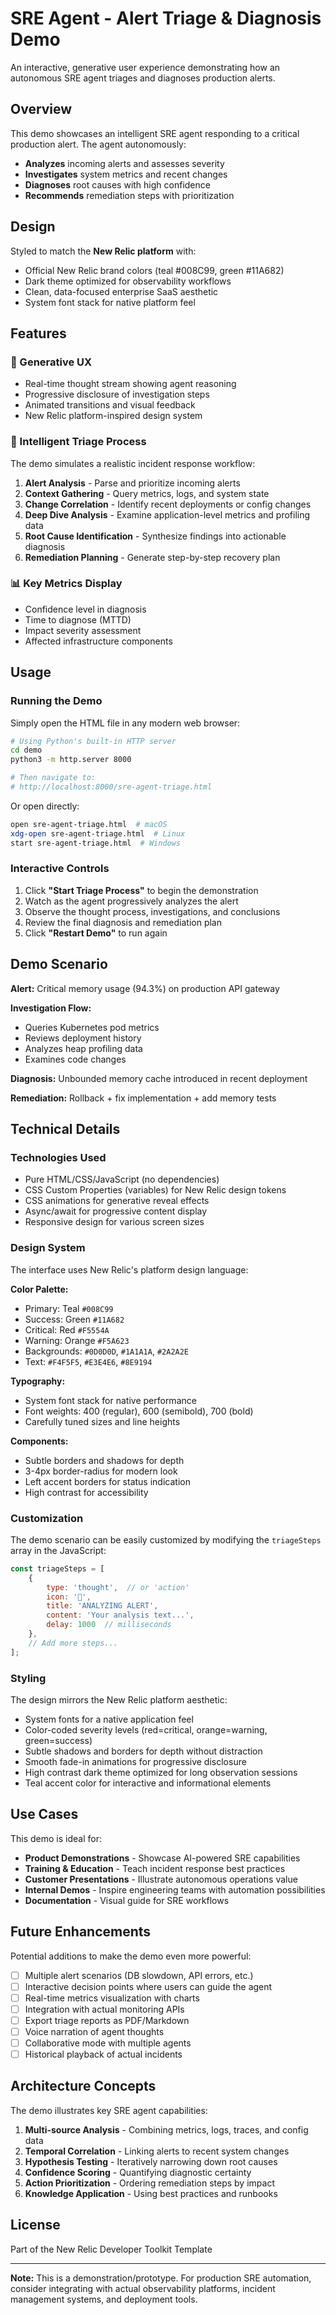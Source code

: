 # SRE Agent - Alert Triage & Diagnosis Demo

An interactive, generative user experience demonstrating how an autonomous SRE agent triages and diagnoses production alerts.

## Overview

This demo showcases an intelligent SRE agent responding to a critical production alert. The agent autonomously:

- **Analyzes** incoming alerts and assesses severity
- **Investigates** system metrics and recent changes
- **Diagnoses** root causes with high confidence
- **Recommends** remediation steps with prioritization

## Design

Styled to match the **New Relic platform** with:
- Official New Relic brand colors (teal #008C99, green #11A682)
- Dark theme optimized for observability workflows
- Clean, data-focused enterprise SaaS aesthetic
- System font stack for native platform feel

## Features

### 🎨 Generative UX
- Real-time thought stream showing agent reasoning
- Progressive disclosure of investigation steps
- Animated transitions and visual feedback
- New Relic platform-inspired design system

### 🤖 Intelligent Triage Process
The demo simulates a realistic incident response workflow:

1. **Alert Analysis** - Parse and prioritize incoming alerts
2. **Context Gathering** - Query metrics, logs, and system state
3. **Change Correlation** - Identify recent deployments or config changes
4. **Deep Dive Analysis** - Examine application-level metrics and profiling data
5. **Root Cause Identification** - Synthesize findings into actionable diagnosis
6. **Remediation Planning** - Generate step-by-step recovery plan

### 📊 Key Metrics Display
- Confidence level in diagnosis
- Time to diagnose (MTTD)
- Impact severity assessment
- Affected infrastructure components

## Usage

### Running the Demo

Simply open the HTML file in any modern web browser:

```bash
# Using Python's built-in HTTP server
cd demo
python3 -m http.server 8000

# Then navigate to:
# http://localhost:8000/sre-agent-triage.html
```

Or open directly:
```bash
open sre-agent-triage.html  # macOS
xdg-open sre-agent-triage.html  # Linux
start sre-agent-triage.html  # Windows
```

### Interactive Controls

1. Click **"Start Triage Process"** to begin the demonstration
2. Watch as the agent progressively analyzes the alert
3. Observe the thought process, investigations, and conclusions
4. Review the final diagnosis and remediation plan
5. Click **"Restart Demo"** to run again

## Demo Scenario

**Alert:** Critical memory usage (94.3%) on production API gateway

**Investigation Flow:**
- Queries Kubernetes pod metrics
- Reviews deployment history
- Analyzes heap profiling data
- Examines code changes

**Diagnosis:** Unbounded memory cache introduced in recent deployment

**Remediation:** Rollback + fix implementation + add memory tests

## Technical Details

### Technologies Used
- Pure HTML/CSS/JavaScript (no dependencies)
- CSS Custom Properties (variables) for New Relic design tokens
- CSS animations for generative reveal effects
- Async/await for progressive content display
- Responsive design for various screen sizes

### Design System

The interface uses New Relic's platform design language:

**Color Palette:**
- Primary: Teal `#008C99`
- Success: Green `#11A682`
- Critical: Red `#F5554A`
- Warning: Orange `#F5A623`
- Backgrounds: `#0D0D0D`, `#1A1A1A`, `#2A2A2E`
- Text: `#F4F5F5`, `#E3E4E6`, `#8E9194`

**Typography:**
- System font stack for native performance
- Font weights: 400 (regular), 600 (semibold), 700 (bold)
- Carefully tuned sizes and line heights

**Components:**
- Subtle borders and shadows for depth
- 3-4px border-radius for modern look
- Left accent borders for status indication
- High contrast for accessibility

### Customization

The demo scenario can be easily customized by modifying the `triageSteps` array in the JavaScript:

```javascript
const triageSteps = [
    {
        type: 'thought',  // or 'action'
        icon: '💭',
        title: 'ANALYZING ALERT',
        content: 'Your analysis text...',
        delay: 1000  // milliseconds
    },
    // Add more steps...
];
```

### Styling

The design mirrors the New Relic platform aesthetic:
- System fonts for a native application feel
- Color-coded severity levels (red=critical, orange=warning, green=success)
- Subtle shadows and borders for depth without distraction
- Smooth fade-in animations for progressive disclosure
- High contrast dark theme optimized for long observation sessions
- Teal accent color for interactive and informational elements

## Use Cases

This demo is ideal for:

- **Product Demonstrations** - Showcase AI-powered SRE capabilities
- **Training & Education** - Teach incident response best practices
- **Customer Presentations** - Illustrate autonomous operations value
- **Internal Demos** - Inspire engineering teams with automation possibilities
- **Documentation** - Visual guide for SRE workflows

## Future Enhancements

Potential additions to make the demo even more powerful:

- [ ] Multiple alert scenarios (DB slowdown, API errors, etc.)
- [ ] Interactive decision points where users can guide the agent
- [ ] Real-time metrics visualization with charts
- [ ] Integration with actual monitoring APIs
- [ ] Export triage reports as PDF/Markdown
- [ ] Voice narration of agent thoughts
- [ ] Collaborative mode with multiple agents
- [ ] Historical playback of actual incidents

## Architecture Concepts

The demo illustrates key SRE agent capabilities:

1. **Multi-source Analysis** - Combining metrics, logs, traces, and config data
2. **Temporal Correlation** - Linking alerts to recent system changes
3. **Hypothesis Testing** - Iteratively narrowing down root causes
4. **Confidence Scoring** - Quantifying diagnostic certainty
5. **Action Prioritization** - Ordering remediation steps by impact
6. **Knowledge Application** - Using best practices and runbooks

## License

Part of the New Relic Developer Toolkit Template

---

**Note:** This is a demonstration/prototype. For production SRE automation, consider integrating with actual observability platforms, incident management systems, and deployment tools.
